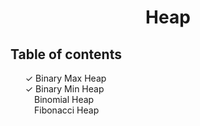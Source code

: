 <h1 align="center"> Heap</h1>

<h2>Table of contents</h2>
<ul style="list-style-type:none;">
  &#10003; Binary Max Heap <br>
  &#10003; Binary Min Heap <br>
  &#10240; Binomial Heap <br>
  &#10240; Fibonacci Heap
</ul>
